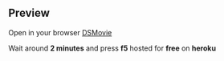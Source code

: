 ## Preview
Open in your browser [DSMovie](https://dsmovie-4lrz.netlify.app)

Wait around __2 minutes__ and press __f5__ hosted for __free__ on __heroku__  

